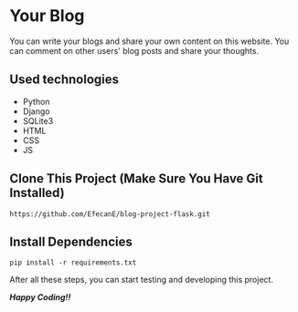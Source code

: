 # Your Blog

You can write your blogs and share your own content on this website. You can comment on other users' blog posts and share your thoughts.

## Used technologies
* Python
* Django
* SQLite3
* HTML
* CSS
* JS


## Clone This Project (Make Sure You Have Git Installed)

```
https://github.com/EfecanE/blog-project-flask.git
```

## Install Dependencies

```
pip install -r requirements.txt 
```

After all these steps, you can start testing and developing this project.

***Happy Coding!!***